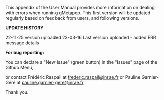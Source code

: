 This appendix of the User Manual provides more information on dealing with errors when running gMetapop. 
This first version will be updated regularly based on feedback from users, and following versions.

**UPDATE HISTORY**

22-11-25 version uploaded
23-03-16 Last version uploaded - added ERR message details


**For bug reporting:** 

You can declare a "New Issue" (green button) in the "Issues" page of the Github Menu,  

or contact Frédéric Raspail at frederic.raspail@inrae.fr or Pauline Garnier-Géré at pauline.garnier-gere@inrae.fr

Thank you.
